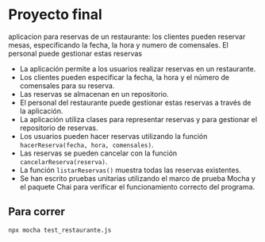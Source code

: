 <h1>Proyecto final</h1>
<p>aplicacion para reservas de un restaurante: los clientes pueden reservar mesas, especificando la fecha, la hora y numero de comensales. El personal puede gestionar estas reservas</p>

<ul>
    <li>La aplicación permite a los usuarios realizar reservas en un restaurante.</li>
    <li>Los clientes pueden especificar la fecha, la hora y el número de comensales para su reserva.</li>
    <li>Las reservas se almacenan en un repositorio.</li>
    <li>El personal del restaurante puede gestionar estas reservas a través de la aplicación.</li>
    <li>La aplicación utiliza clases para representar reservas y para gestionar el repositorio de reservas.</li>
    <li>Los usuarios pueden hacer reservas utilizando la función <code>hacerReserva(fecha, hora, comensales)</code>.</li>
    <li>Las reservas se pueden cancelar con la función <code>cancelarReserva(reserva)</code>.</li>
    <li>La función <code>listarReservas()</code> muestra todas las reservas existentes.</li>
    <li>Se han escrito pruebas unitarias utilizando el marco de prueba Mocha y el paquete Chai para verificar el funcionamiento correcto del programa.</li>
</ul>
<h2>Para correr</h2>
<pre><code>npx mocha test_restaurante.js</code></pre>